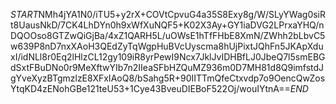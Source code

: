 $START$NMh4jYA1N0/iTU5+y2rX+COVtCpvuG4a35S8Exy8g/W/SLyYWag0siRt8UausNkD/7CK4LhDYn0h9xWfXuNQF5+K02X3Ay+GY1iaDVG2LPrxaYHQ/nDQOOso8GTZwQiGjBa/4xZ1QARH5L/uOWsE1hTfFHbE8XmN/ZWhh2bLbvC5w639P8nD7nxXAoH3QEdZyTqWgpHuBVcUyscma8hUjPixtJQhFn5JKApXduxI/idNLl8r0Eq2lHlzCL12gy109iR8yrPewI9Ncx7JklJvIDHBfLJ0JbeQ7l5smEBGdSxtFBuDNo0r9MeXftwYIb7n2IIeaSFbHZQuMZ936m0D7MH81d8Q9imfstdJgYveXyzBTgmzlzE8XFxIAoQ8/bSahg5R+90IITTmQfeCtxvdp7o9OencQwZosYtqKD4zENohGBe121teU53+1Cye43BveuDIEBoF522Oj/wouIYtnA==$END$